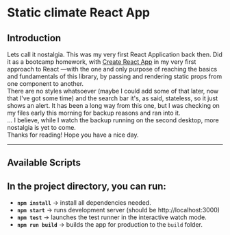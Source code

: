# **Static climate React App**

## **Introduction**

Lets call it nostalgia. This was my very first React Application back then. Did it as a bootcamp homework, with [Create React App](https://github.com/facebook/create-react-app) in my very first approach to React —with the one and only purpose of reaching the basics and fundamentals of this library, by passing and rendering static props from one component to another.  
There are no styles whatsoever (maybe I could add some of that later, now that I've got some time) and the search bar it's, as said, stateless, so it just shows an alert.
It has been a long way from this one, but I was checking on my files early this morning for backup reasons and ran into it.    
... I believe, while I watch the backup running on the second desktop, more nostalgia is yet to come.  
Thanks for reading! Hope you have a nice day.  
___

## **Available Scripts**
In the project directory, you can run:
---

- **`npm install`** -> install all dependencies needed.
- **`npm start`** -> runs development server (should be http://localhost:3000)
- **`npm test`** -> launches the test runner in the interactive watch mode.
- **`npm run build`** -> builds the app for production to the `build` folder.